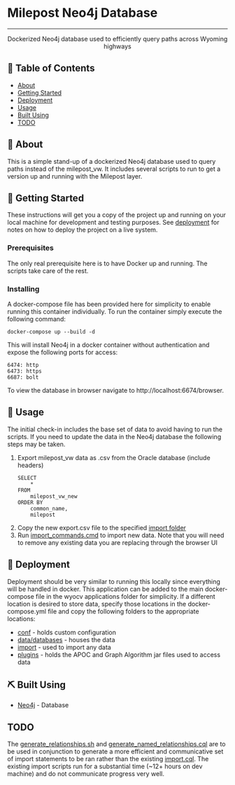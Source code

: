 # Milepost Neo4j Database
---

<p align="center"> Dockerized Neo4j database used to efficiently query paths across Wyoming highways
    <br> 
</p>

## 📝 Table of Contents

- [About](#about)
- [Getting Started](#getting_started)
- [Deployment](#deployment)
- [Usage](#usage)
- [Built Using](#built_using)
- [TODO](#TODO)

## 🧐 About <a name = "about"></a>

This is a simple stand-up of a dockerized Neo4j database used to query paths instead of the milepost_vw. It includes several scripts to run to get a version up and running with the Milepost layer.

## 🏁 Getting Started <a name = "getting_started"></a>

These instructions will get you a copy of the project up and running on your local machine for development and testing purposes. See [deployment](#deployment) for notes on how to deploy the project on a live system.

### Prerequisites

The only real prerequisite here is to have Docker up and running. The scripts take care of the rest.

### Installing

A docker-compose file has been provided here for simplicity to enable running this container individually. To run the container simply execute the following command: 
```
docker-compose up --build -d
```

This will install Neo4j in a docker container without authentication and expose the following ports for access:
```
6474: http
6473: https
6687: bolt
```

To view the database in browser navigate to http://localhost:6674/browser. 

## 🎈 Usage <a name="usage"></a>

The initial check-in includes the base set of data to avoid having to run the scripts. If you need to update the data in the Neo4j database the following steps may be taken. 
1. Export milepost_vw data as .csv from the Oracle database (include headers)
    ```
    SELECT
        *
    FROM
        milepost_vw_new
    ORDER BY
        common_name,
        milepost
    ```
2. Copy the new export.csv file to the specified [import folder](./neo-data/import)
3. Run [import_commands.cmd](./import_commands.cmd) to import new data. Note that you will need to remove any existing data you are replacing through the browser UI


## 🚀 Deployment <a name = "deployment"></a>

Deployment should be very similar to running this locally since everything will be handled in docker. This application can be added to the main docker-compose file in the wyocv applications folder for simplicity. If a different location is desired to store data, specify those locations in the docker-compose.yml file and copy the following folders to the appropriate locations:
- [conf](./neo-data/conf) - holds custom configuration
- [data/databases](./neo-data/data/databases) - houses the data
- [import](./neo-data/import) - used to import any data
- [plugins](./neo-data/plugins) - holds the APOC and Graph Algorithm jar files used to access data

## ⛏️ Built Using <a name = "built_using"></a>

- [Neo4j](https://neo4j.com/) - Database

## TODO <a name="TODO"></a>
The [generate_relationships.sh](./generate_relationships.sh) and [generate_named_relationships.cql](generate_named_relationships.cql) are to be used in conjunction to generate a more efficient and communicative set of import statements to be ran rather than the existing [import.cql](./neo-data/import/import.cql). The existing import scripts run for a substantial time (~12+ hours on dev machine) and do not communicate progress very well.